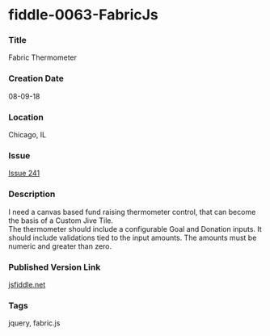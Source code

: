 fiddle-0063-FabricJs
======


### Title

Fabric Thermometer


### Creation Date

08-09-18


### Location

Chicago, IL


### Issue

[Issue 241](https://github.com/bradyhouse/house/issues/241)


### Description

I need a canvas based fund raising thermometer control, that can become the basis of a Custom Jive Tile.  
The thermometer should include a configurable Goal and Donation inputs.  It should include 
validations tied to the input amounts.  The amounts must be numeric and greater than zero.  


### Published Version Link

[jsfiddle.net](https://jsfiddle.net/bradyhouse/9zmjhu32/)


### Tags

jquery, fabric.js

